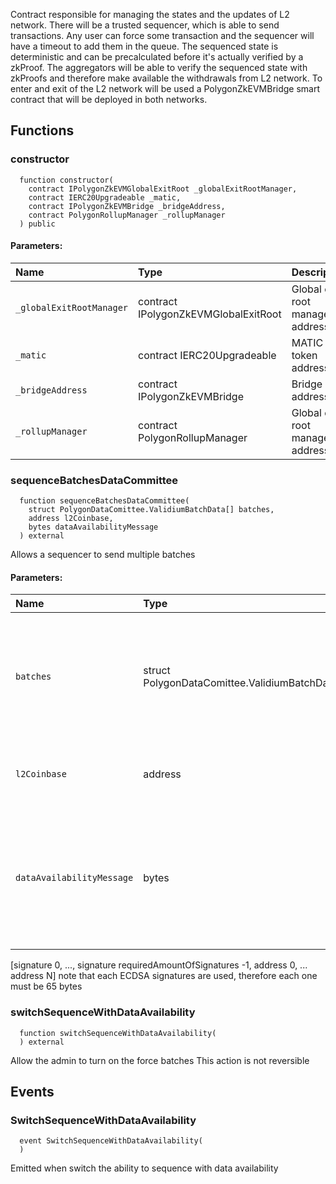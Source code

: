 Contract responsible for managing the states and the updates of L2 network.
There will be a trusted sequencer, which is able to send transactions.
Any user can force some transaction and the sequencer will have a timeout to add them in the queue.
The sequenced state is deterministic and can be precalculated before it's actually verified by a zkProof.
The aggregators will be able to verify the sequenced state with zkProofs and therefore make available the withdrawals from L2 network.
To enter and exit of the L2 network will be used a PolygonZkEVMBridge smart contract that will be deployed in both networks.


## Functions
### constructor
```solidity
  function constructor(
    contract IPolygonZkEVMGlobalExitRoot _globalExitRootManager,
    contract IERC20Upgradeable _matic,
    contract IPolygonZkEVMBridge _bridgeAddress,
    contract PolygonRollupManager _rollupManager
  ) public
```


#### Parameters:
| Name | Type | Description                                                          |
| :--- | :--- | :------------------------------------------------------------------- |
|`_globalExitRootManager` | contract IPolygonZkEVMGlobalExitRoot | Global exit root manager address
|`_matic` | contract IERC20Upgradeable | MATIC token address
|`_bridgeAddress` | contract IPolygonZkEVMBridge | Bridge address
|`_rollupManager` | contract PolygonRollupManager | Global exit root manager address

### sequenceBatchesDataCommittee
```solidity
  function sequenceBatchesDataCommittee(
    struct PolygonDataComittee.ValidiumBatchData[] batches,
    address l2Coinbase,
    bytes dataAvailabilityMessage
  ) external
```
Allows a sequencer to send multiple batches


#### Parameters:
| Name | Type | Description                                                          |
| :--- | :--- | :------------------------------------------------------------------- |
|`batches` | struct PolygonDataComittee.ValidiumBatchData[] | Struct array which holds the necessary data to append new batches to the sequence
|`l2Coinbase` | address | Address that will receive the fees from L2
|`dataAvailabilityMessage` | bytes | Byte array containing the signatures and all the addresses of the committee in ascending order
[signature 0, ..., signature requiredAmountOfSignatures -1, address 0, ... address N]
note that each ECDSA signatures are used, therefore each one must be 65 bytes

### switchSequenceWithDataAvailability
```solidity
  function switchSequenceWithDataAvailability(
  ) external
```
Allow the admin to turn on the force batches
This action is not reversible



## Events
### SwitchSequenceWithDataAvailability
```solidity
  event SwitchSequenceWithDataAvailability(
  )
```

Emitted when switch the ability to sequence with data availability

